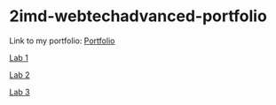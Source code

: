 # 2imd-webtechadvanced-portfolio

Link to my portfolio: [Portfolio](https://github.com/JonasDT98/2imd-webtechadvanced-portfolio#2imd-webtechadvanced-portfolio)

[Lab 1](https://github.com/JonasDT98/2imd-webtechadvanced-portfolio/tree/main/lab1-git)

[Lab 2](https://github.com/JonasDT98/2imd-webtechadvanced-portfolio/tree/main/Lab2-css)

[Lab 3](https://github.com/JonasDT98/2imd-webtechadvanced-portfolio/tree/main/lab3-es6)
